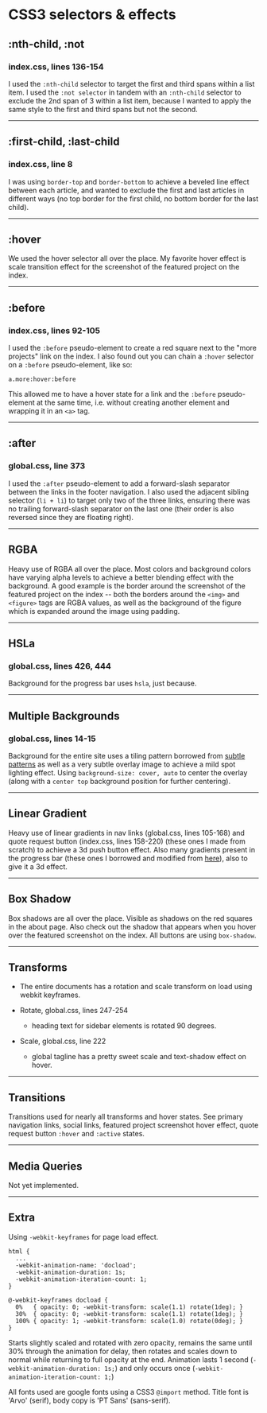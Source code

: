 # CSS3 selectors & effects

## :nth-child, :not

### index.css, lines 136-154

I used the ```:nth-child``` selector to target the first and third spans within a list item.
I used the ```:not selector``` in tandem with an ```:nth-child``` selector to exclude the 2nd span of 3 within a list item, because I wanted to apply the same style to the first and third spans but not the second.

---

## :first-child, :last-child

### index.css, line 8

I was using ```border-top``` and ```border-bottom``` to achieve a beveled line effect between each article, and wanted to exclude the first and last articles in different ways (no top border for the first child, no bottom border for the last child).

---

## :hover

We used the hover selector all over the place. My favorite hover effect is scale transition effect for the screenshot of the featured project on the index.

---

## :before

### index.css, lines 92-105

I used the ```:before``` pseudo-element to create a red square next to the "more projects" link on the index. I also found out you can chain a ```:hover``` selector on a ```:before``` pseudo-element, like so:

    a.more:hover:before

This allowed me to have a hover state for a link and the ```:before``` pseudo-element at the same time, i.e. without creating another element and wrapping it in an ```<a>``` tag.

---

## :after

### global.css, line 373

I used the ```:after``` pseudo-element to add a forward-slash separator between the links in the footer navigation. I also used the adjacent sibling selector (```li + li```) to target only two of the three links, ensuring there was no trailing forward-slash separator on the last one (their order is also reversed since they are floating right).

---

## RGBA

Heavy use of RGBA all over the place. Most colors and background colors have varying alpha levels to achieve a better blending effect with the background. A good example is the border around the screenshot of the featured project on the index -- both the borders around the ```<img>``` and ```<figure>``` tags are RGBA values, as well as the background of the figure which is expanded around the image using padding.

---

## HSLa

### global.css, lines 426, 444

Background for the progress bar uses ```hsla```, just because.

---

## Multiple Backgrounds

### global.css, lines 14-15

Background for the entire site uses a tiling pattern borrowed from [subtle patterns](http://subtlepatterns.com) as well as a very subtle overlay image to achieve a mild spot lighting effect. Using ```background-size: cover, auto``` to center the overlay (along with a ```center top``` background position for further centering).

---

## Linear Gradient

Heavy use of linear gradients in nav links (global.css, lines 105-168) and quote request button (index.css, lines 158-220) (these ones I made from scratch) to achieve a 3d push button effect. Also many gradients present in the progress bar (these ones I borrowed and modified from [here](http://www.useragentman.com/blog/2012/01/03/cross-browser-html5-progress-bars-in-depth/)), also to give it a 3d effect.

---

## Box Shadow

Box shadows are all over the place. Visible as shadows on the red squares in the about page. Also check out the shadow that appears when you hover over the featured screenshot on the index. All buttons are using ```box-shadow```.

---

## Transforms

  * The entire documents has a rotation and scale transform on load using webkit keyframes.

  * Rotate, global.css, lines 247-254
    * heading text for sidebar elements is rotated 90 degrees.

  * Scale, global.css, line 222
    * global tagline has a pretty sweet scale and text-shadow effect on hover.

---

## Transitions

Transitions used for nearly all transforms and hover states. See primary navigation links, social links, featured project screenshot hover effect, quote request button ```:hover``` and ```:active``` states.

---

## Media Queries

Not yet implemented.

---

## Extra

Using ```-webkit-keyframes``` for page load effect.

    html {
      ...
      -webkit-animation-name: 'docload';
      -webkit-animation-duration: 1s;
      -webkit-animation-iteration-count: 1;
    }

    @-webkit-keyframes docload {
      0%   { opacity: 0; -webkit-transform: scale(1.1) rotate(1deg); }
      30%  { opacity: 0; -webkit-transform: scale(1.1) rotate(1deg); }
      100% { opacity: 1; -webkit-transform: scale(1.0) rotate(0deg); }
    }

Starts slightly scaled and rotated with zero opacity, remains the same until 30% through the animation for delay, then rotates and scales down to normal while returning to full opacity at the end. Animation lasts 1 second (```-webkit-animation-duration: 1s;```) and only occurs once (```-webkit-animation-iteration-count: 1;```)

All fonts used are google fonts using a CSS3 ```@import``` method. Title font is 'Arvo' (serif), body copy is 'PT Sans' (sans-serif).
